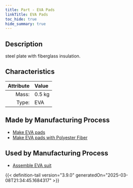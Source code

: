 ```yaml
---
title: Part - EVA Pads
linkTitle: EVA Pads
toc_hide: true
hide_summary: true
---
```

<!-- This is generated by the MarsSim HelpGenertor, do not edit. -->

## Description
steel plate with fiberglass insulation.

## Characteristics

| Attribute      | Value |
|--------:|:------|
|Mass:|0.5 kg|
|Type:|EVA|

## Made by Manufacturing Process

- [Make EVA pads](/docs/definitions/process/make-eva-pads)
- [Make EVA pads with Polyester Fiber](/docs/definitions/process/make-eva-pads-with-polyester-fiber)

## Used by Manufacturing Process

- [Assemble EVA suit](/docs/definitions/process/assemble-eva-suit)



{{< definition-tail version="3.9.0" generatedOn="2025-03-08T21:34:45.1684317" >}}



